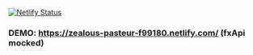 [![Netlify Status](https://api.netlify.com/api/v1/badges/60255833-6e86-4d7c-b1e5-37efddf7360a/deploy-status)](https://app.netlify.com/sites/zealous-pasteur-f99180/deploys)

### DEMO: https://zealous-pasteur-f99180.netlify.com/ (fxApi mocked)
